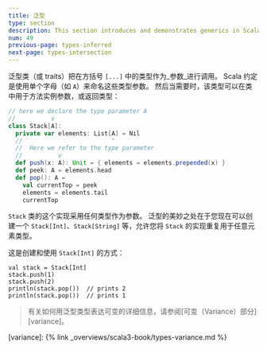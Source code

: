```yaml
---
title: 泛型
type: section
description: This section introduces and demonstrates generics in Scala 3.
num: 49
previous-page: types-inferred
next-page: types-intersection
---
```



泛型类（或 traits）把在方括号 `[...]` 中的类型作为_参数_进行调用。
Scala 约定是使用单个字母（如 `A`）来命名这些类型参数。
然后当需要时，该类型可以在类中用于方法实例参数，或返回类型：

```scala
// here we declare the type parameter A
//          v
class Stack[A]:
  private var elements: List[A] = Nil
  //                         ^
  //  Here we refer to the type parameter
  //          v
  def push(x: A): Unit = { elements = elements.prepended(x) }
  def peek: A = elements.head
  def pop(): A =
    val currentTop = peek
    elements = elements.tail
    currentTop
```

`Stack` 类的这个实现采用任何类型作为参数。
泛型的美妙之处在于您现在可以创建一个 `Stack[Int]`、`Stack[String]` 等，允许您将 `Stack` 的实现重复用于任意元素类型。

这是创建和使用 `Stack[Int]` 的方式：

```
val stack = Stack[Int]
stack.push(1)
stack.push(2)
println(stack.pop())  // prints 2
println(stack.pop())  // prints 1
```

> 有关如何用泛型类型表达可变的详细信息，请参阅[可变（Variance）部分][variance]。

[variance]: {% link _overviews/scala3-book/types-variance.md %}
